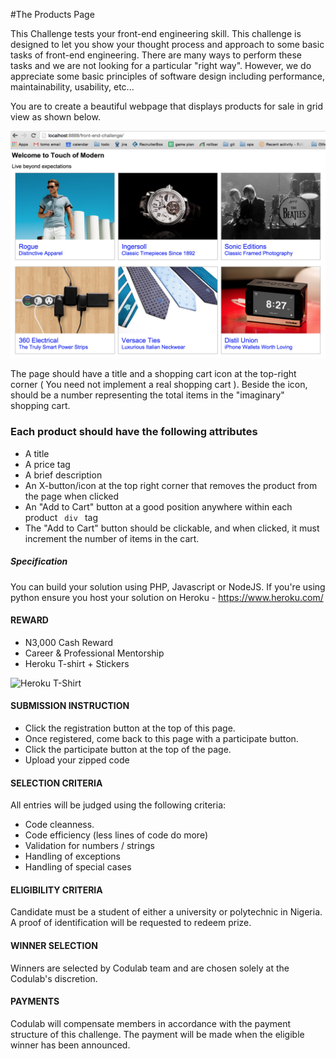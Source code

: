 #The Products Page


This Challenge tests your front-end engineering skill. This challenge is designed to let you show your thought process and approach to some basic tasks of front-end engineering. There are many ways to perform these tasks and we are not looking for a particular "right way". However, we do appreciate some basic principles of software design including performance, maintainability, usability, etc...

You are to create a beautiful webpage that displays products for sale in grid view as shown below.

![Product Page](https://github.com/Codulab/codeclass-challenges/raw/master/the-product-page/product-page.png)


The page should have a title and a shopping cart icon at the top-right corner ( You need not implement a real shopping cart ).
Beside the icon, should be a number representing the total items in the "imaginary" shopping cart.

### Each product should have the following attributes
* A title
* A price tag
* A brief description
* An X-button/icon at the top right corner that removes the product from the page when clicked
* An "Add to Cart" button at a good position anywhere within each product <code> div </code> tag
* The "Add to Cart" button should be clickable, and when clicked, it must increment the number of items in the cart.

##### Specification
You can build your solution using PHP, Javascript or NodeJS. If you're using python ensure you host your solution on Heroku - https://www.heroku.com/

#### REWARD
* N3,000 Cash Reward
* Career & Professional Mentorship
* Heroku T-shirt + Stickers

![Heroku T-Shirt](http://i.picresize.com/images/2016/08/01/IupJg.jpg)


#### SUBMISSION INSTRUCTION 
* Click the registration button at the top of this page.
* Once registered, come back to this page with a participate button.
* Click the participate button at the top of the page.
* Upload your zipped code


#### SELECTION CRITERIA
All entries will be judged using the following criteria:
* Code cleanness.
* Code efficiency (less lines of code do more)
* Validation for numbers / strings
* Handling of exceptions
* Handling of special cases


#### ELIGIBILITY CRITERIA
Candidate must be a student of either a university or polytechnic in Nigeria. A proof of identification will be requested to redeem prize.

#### WINNER SELECTION
Winners are selected by Codulab team and are chosen solely at the Codulab's discretion. 

#### PAYMENTS
Codulab will compensate members in accordance with the payment structure of this challenge. The payment will be made when the eligible winner has been announced.